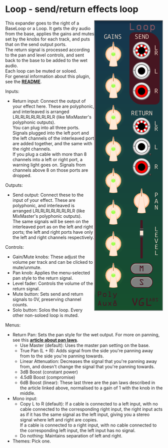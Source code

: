 # Loop - send/return effects loop

<img src="Loop.png" align="right">

This expander goes to the right of a BaseLoop or a Loop. It gets the dry audio from the base, applies the gains and mutes set by the knobs for each track, and puts that on the send output ports.  
The return signal is processed according to the pan and level controls, and sent back to the base to be added to the wet audio.  
Each loop can be muted or soloed.  
For general information about this plugin, see the **[README](../README.md)**.

Inputs:
- Return input: Connect the output of your effect here. These are polyphonic, and interleaved is arranged LRLRLRLRLRLRLRLR (like MixMaster's polyphonic outputs).  
You can plug into all three ports. Signals plugged into the left port and the left channels of the interleaved port are added together, and the same with the right channels.  
If you plug a cable with more than 8 channels into a left or right port, a warning light goes on. Signals from channels above 8 on those ports are dropped.

Outputs:
- Send output: Connect these to the input of your effect. These are polyphonic, and interleaved is arranged LRLRLRLRLRLRLRLR (like MixMaster's polyphonic outputs).  
The same signals will be seen on the interleaved port as on the left and right ports; the left and right ports have only the left and right channels respectively.

Controls:
- Gain/Mute knobs: These adjust the volume per track and can be clicked to mute/unmute.
- Pan knob: Applies the menu-selected pan style to the return signal.
- Level fader: Controls the volume of the return signal.
- Mute button: Sets send and return signals to 0V, preserving channel counts.
- Solo button: Solos the loop. Every other non-soloed loop is muted.

Menus:
- Return Pan: Sets the pan style for the wet output. For more on panning, see this **[article about pan laws](https://www.cs.cmu.edu/~music/icm-online/readings/panlaws/panlaws.pdf)**.
	- Use Master (default): Uses the master pan setting on the base.
	- True Pan (L + R): Adds signal from the side you're panning away from to the side you're panning towards.  
	- Linear Attenuation: Decreases the signal that you're panning away from, and doesn't change the signal that you're panning towards.
	- 3dB Boost (constant power)
	- 4.5dB Boost (compromise)
	- 6dB Boost (linear): These last three are the pan laws described in the article linked above, normalised to a gain of 1 with the knob in the middle.
- Mono input: 
	- Copy L to R (default): If a cable is connected to a left input, with no cable connected to the corresponding right input, the right input acts as if it has the same signal as the left input,
	giving you a stereo signal where left and right are copies.  
If a cable is connected to a right input, with no cable connected to the corresponding left input, the left input has no signal.
	- Do nothing: Maintains separation of left and right.
- Themes: Pick one.



